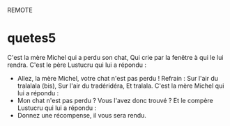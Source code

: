 REMOTE
# quetes5
C'est la mère Michel qui a perdu son chat,
Qui crie par la fenêtre à qui le lui rendra.
C'est le père Lustucru qui lui a répondu :
- Allez, la mère Michel, votre chat n'est pas perdu !
Refrain :
Sur l'air du tralalala (bis),
Sur l'air du tradéridéra,
Et tralala.
C'est la mère Michel qui lui a répondu :
- Mon chat n'est pas perdu ? Vous l'avez donc trouvé ?
Et le compère Lustucru qui lui a répondu :
- Donnez une récompense, il vous sera rendu.
